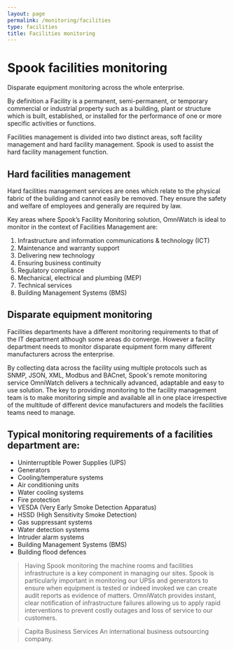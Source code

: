 ```yaml
---
layout: page 
permalink: /monitoring/facilities
type: facilities
title: Facilities monitoring
---
```


# Spook facilities monitoring

Disparate equipment monitoring across the whole enterprise.

By definition a Facility is a permanent, semi-permanent, or temporary commercial or industrial property such as a building, plant or structure which is built, established, or installed for the performance of one or more specific activities or functions.

Facilities management is divided into two distinct areas, soft facility management and hard facility management. Spook is used to assist the hard facility management function.

## Hard facilities management

Hard facilities management services are ones which relate to the physical fabric of the building and cannot easily be removed. They ensure the safety and welfare of employees and generally are required by law.

Key areas where Spook’s Facility Monitoring solution, OmniWatch is ideal to monitor in the context of Facilities Management are:

1. Infrastructure and information communications & technology
(ICT)
2. Maintenance and warranty support
3. Delivering new technology
4. Ensuring business continuity
5. Regulatory compliance
6. Mechanical, electrical and plumbing (MEP)
7. Technical services
8. Building Management Systems (BMS)

## Disparate equipment monitoring

Facilities departments have a different monitoring requirements to that of the IT department although some areas do converge. However a facility department needs to monitor disparate equipment form many different manufacturers across the enterprise.

By collecting data across the facility using multiple protocols such as SNMP, JSON, XML, Modbus and BACnet, Spook's remote monitoring service OmniWatch delivers a technically advanced, adaptable and easy to use solution. The key to providing monitoring to the facility management team is to make monitoring simple and available all in one place irrespective of the multitude of different device manufacturers and models the facilities teams need to manage.

## Typical monitoring requirements of a facilities department are:

+ Uninterruptible Power Supplies (UPS)
+ Generators
+ Cooling/temperature systems
+ Air conditioning units
+ Water cooling systems
+ Fire protection
+ VESDA (Very Early Smoke Detection Apparatus)
+ HSSD (High Sensitivity Smoke Detection)
+ Gas suppressant systems
+ Water detection systems
+ Intruder alarm systems
+ Building Management Systems (BMS)
+ Building flood defences

> Having Spook monitoring the machine rooms and facilities infrastructure is a key component in managing our sites. Spook is particularly important in monitoring our UPSs and generators to ensure when equipment is tested or indeed invoked we can create audit reports as evidence of matters. OmniWatch provides instant, clear notification of infrastructure failures allowing us to apply rapid interventions to prevent costly outages and loss of service to our customers.

> Capita Business Services
> An international business outsourcing company.
